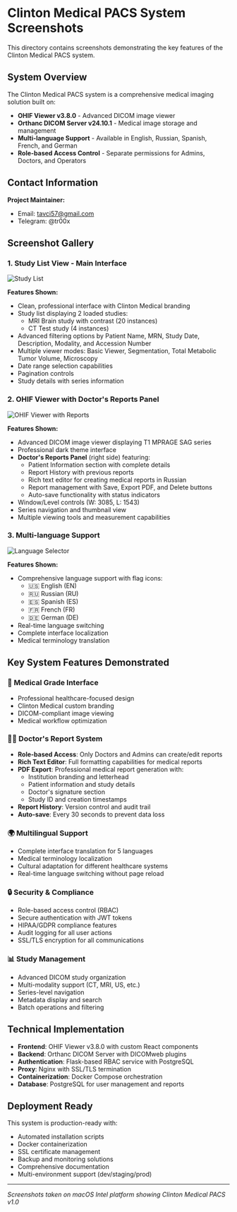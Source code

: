 # Clinton Medical PACS System Screenshots

This directory contains screenshots demonstrating the key features of the Clinton Medical PACS system.

## System Overview

The Clinton Medical PACS system is a comprehensive medical imaging solution built on:
- **OHIF Viewer v3.8.0** - Advanced DICOM image viewer
- **Orthanc DICOM Server v24.10.1** - Medical image storage and management
- **Multi-language Support** - Available in English, Russian, Spanish, French, and German
- **Role-based Access Control** - Separate permissions for Admins, Doctors, and Operators

## Contact Information

**Project Maintainer:**
- Email: tavci57@gmail.com
- Telegram: @tr00x

## Screenshot Gallery

### 1. Study List View - Main Interface
![Study List](01_study_list.png)

**Features Shown:**
- Clean, professional interface with Clinton Medical branding
- Study list displaying 2 loaded studies:
  - MRI Brain study with contrast (20 instances)
  - CT Test study (4 instances)
- Advanced filtering options by Patient Name, MRN, Study Date, Description, Modality, and Accession Number
- Multiple viewer modes: Basic Viewer, Segmentation, Total Metabolic Tumor Volume, Microscopy
- Date range selection capabilities
- Pagination controls
- Study details with series information

### 2. OHIF Viewer with Doctor's Reports Panel
![OHIF Viewer with Reports](02_ohif_viewer_reports.png)

**Features Shown:**
- Advanced DICOM image viewer displaying T1 MPRAGE SAG series
- Professional dark theme interface
- **Doctor's Reports Panel** (right side) featuring:
  - Patient Information section with complete details
  - Report History with previous reports
  - Rich text editor for creating medical reports in Russian
  - Report management with Save, Export PDF, and Delete buttons
  - Auto-save functionality with status indicators
- Window/Level controls (W: 3085, L: 1543)
- Series navigation and thumbnail view
- Multiple viewing tools and measurement capabilities

### 3. Multi-language Support
![Language Selector](03_language_selector.png)

**Features Shown:**
- Comprehensive language support with flag icons:
  - 🇺🇸 English (EN)
  - 🇷🇺 Russian (RU) 
  - 🇪🇸 Spanish (ES)
  - 🇫🇷 French (FR)
  - 🇩🇪 German (DE)
- Real-time language switching
- Complete interface localization
- Medical terminology translation

## Key System Features Demonstrated

### 🏥 Medical Grade Interface
- Professional healthcare-focused design
- Clinton Medical custom branding
- DICOM-compliant image viewing
- Medical workflow optimization

### 👨‍⚕️ Doctor's Report System
- **Role-based Access**: Only Doctors and Admins can create/edit reports
- **Rich Text Editor**: Full formatting capabilities for medical reports
- **PDF Export**: Professional medical report generation with:
  - Institution branding and letterhead
  - Patient information and study details
  - Doctor's signature section
  - Study ID and creation timestamps
- **Report History**: Version control and audit trail
- **Auto-save**: Every 30 seconds to prevent data loss

### 🌍 Multilingual Support
- Complete interface translation for 5 languages
- Medical terminology localization
- Cultural adaptation for different healthcare systems
- Real-time language switching without page reload

### 🔒 Security & Compliance
- Role-based access control (RBAC)
- Secure authentication with JWT tokens
- HIPAA/GDPR compliance features
- Audit logging for all user actions
- SSL/TLS encryption for all communications

### 📊 Study Management
- Advanced DICOM study organization
- Multi-modality support (CT, MRI, US, etc.)
- Series-level navigation
- Metadata display and search
- Batch operations and filtering

## Technical Implementation

- **Frontend**: OHIF Viewer v3.8.0 with custom React components
- **Backend**: Orthanc DICOM Server with DICOMweb plugins
- **Authentication**: Flask-based RBAC service with PostgreSQL
- **Proxy**: Nginx with SSL/TLS termination
- **Containerization**: Docker Compose orchestration
- **Database**: PostgreSQL for user management and reports

## Deployment Ready

This system is production-ready with:
- Automated installation scripts
- Docker containerization
- SSL certificate management  
- Backup and monitoring solutions
- Comprehensive documentation
- Multi-environment support (dev/staging/prod)

---

*Screenshots taken on macOS Intel platform showing Clinton Medical PACS v1.0* 